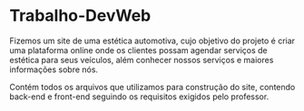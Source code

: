 # Trabalho-DevWeb

Fizemos um site de uma estética automotiva, cujo objetivo do projeto é criar uma plataforma online onde os clientes possam agendar serviços de estética para seus veículos, além conhecer nossos serviços e maiores informações sobre nós.

Contém todos os arquivos que utilizamos para construção do site, contendo back-end e front-end seguindo os requisitos exigidos pelo professor.
